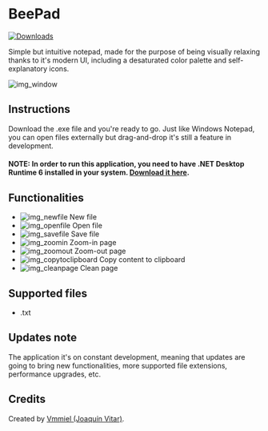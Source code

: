 # BeePad
[![Downloads](https://img.shields.io/github/v/release/Ammielv/BeePad?style=for-the-badge&color=989dec&labelColor=ff9d21&label=Downloads&logo=appveyor)](https://github.com/Ammielv/BeePad/releases/latest)

Simple but intuitive notepad, made for the purpose of being visually relaxing thanks to it's modern UI, including a desaturated color palette and self-explanatory icons.

![img_window](https://user-images.githubusercontent.com/127240074/226782527-562ec1bd-0369-494f-9a64-b3836105f893.png)

## Instructions
Download the .exe file and you're ready to go. Just like Windows Notepad, you can open files externally but drag-and-drop it's still a feature in development.

#### NOTE: In order to run this application, you need to have .NET Desktop Runtime 6 installed in your system. [Download it here](https://dotnet.microsoft.com/en-us/download/dotnet/6.0).

## Functionalities
* ![img_newfile](https://user-images.githubusercontent.com/127240074/226764081-ab26469e-8c7b-448f-8b33-65a5f71d0016.png) 
New file
* ![img_openfile](https://user-images.githubusercontent.com/127240074/226764304-c49ad62a-758f-4070-b066-870d7e93a947.png) 
Open file
* ![img_savefile](https://user-images.githubusercontent.com/127240074/226764391-f0ceb007-bd9b-4e01-bd19-335ec259af5e.png)
Save file
* ![img_zoomin](https://user-images.githubusercontent.com/127240074/226764461-4a77b3e2-7512-4e99-8310-6e31d593c2df.png)
Zoom-in page
* ![img_zoomout](https://user-images.githubusercontent.com/127240074/226764487-d63fd7c2-0802-40ce-bc16-c0dc6c13c83f.png)
Zoom-out page
* ![img_copytoclipboard](https://user-images.githubusercontent.com/127240074/226764503-095e64fc-9743-42c4-baf7-2111e3a6db41.png)
Copy content to clipboard
* ![img_cleanpage](https://user-images.githubusercontent.com/127240074/226764534-cd852951-242a-4edd-9318-402584a06687.png)
Clean page

## Supported files
* .txt

## Updates note
The application it's on constant development, meaning that updates are going to bring new functionalities, more supported file extensions, performance upgrades, etc.

## Credits
Created by [Vmmiel (Joaquín Vitar)](https://www.linkedin.com/in/joaquin-vitar/).
